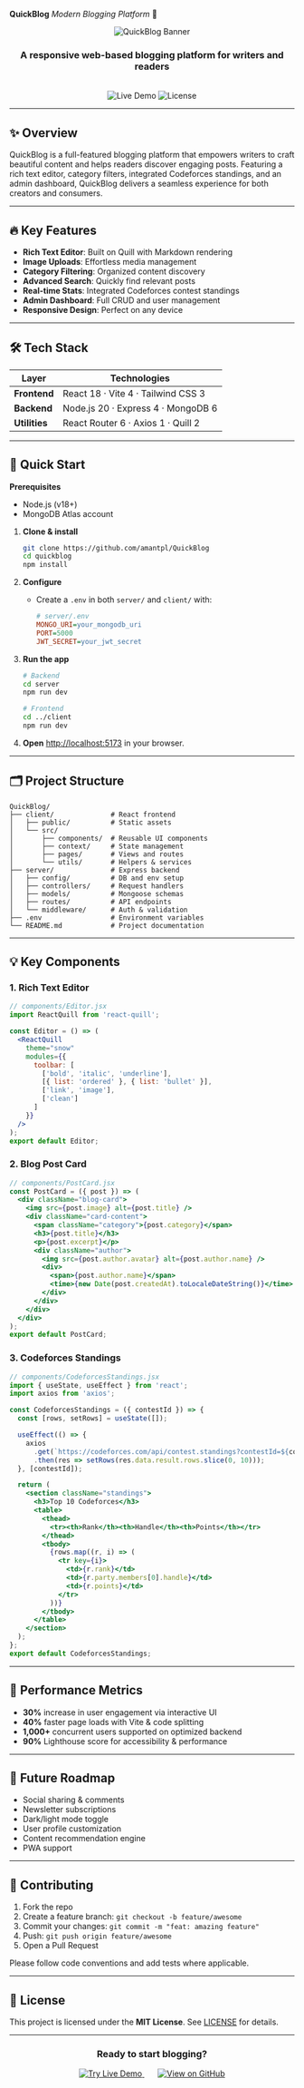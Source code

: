 **QuickBlog**
*Modern Blogging Platform* 🚀

<div align="center">
  <img src="https://via.placeholder.com/1200x400.png?text=QuickBlog+Platform" alt="QuickBlog Banner" />
  <h3>A responsive web-based blogging platform for writers and readers</h3>
  <br />
  <img src="https://img.shields.io/badge/Demo-Live_Site-2ea44f?style=for-the-badge" alt="Live Demo" />
  <img src="https://img.shields.io/badge/License-MIT-blue?style=for-the-badge" alt="License" />
</div>

---

## ✨ Overview

QuickBlog is a full-featured blogging platform that empowers writers to craft beautiful content and helps readers discover engaging posts. Featuring a rich text editor, category filters, integrated Codeforces standings, and an admin dashboard, QuickBlog delivers a seamless experience for both creators and consumers.

---

## 🔥 Key Features

* **Rich Text Editor**: Built on Quill with Markdown rendering
* **Image Uploads**: Effortless media management
* **Category Filtering**: Organized content discovery
* **Advanced Search**: Quickly find relevant posts
* **Real-time Stats**: Integrated Codeforces contest standings
* **Admin Dashboard**: Full CRUD and user management
* **Responsive Design**: Perfect on any device

---

## 🛠️ Tech Stack

| Layer         | Technologies                       |
| ------------- | ---------------------------------- |
| **Frontend**  | React 18 · Vite 4 · Tailwind CSS 3 |
| **Backend**   | Node.js 20 · Express 4 · MongoDB 6 |
| **Utilities** | React Router 6 · Axios 1 · Quill 2 |

---

## 🚀 Quick Start

**Prerequisites**

* Node.js (v18+)
* MongoDB Atlas account

1. **Clone & install**

   ```bash
   git clone https://github.com/amantpl/QuickBlog
   cd quickblog
   npm install
   ```

2. **Configure**

   * Create a `.env` in both `server/` and `client/` with:

     ```ini
     # server/.env
     MONGO_URI=your_mongodb_uri
     PORT=5000
     JWT_SECRET=your_jwt_secret
     ```

3. **Run the app**

   ```bash
   # Backend
   cd server
   npm run dev

   # Frontend
   cd ../client
   npm run dev
   ```

4. **Open** [http://localhost:5173](http://localhost:5173) in your browser.

---

## 🗂️ Project Structure

```
QuickBlog/
├── client/              # React frontend
│   ├── public/          # Static assets
│   └── src/
│       ├── components/  # Reusable UI components
│       ├── context/     # State management
│       ├── pages/       # Views and routes
│       └── utils/       # Helpers & services
├── server/              # Express backend
│   ├── config/          # DB and env setup
│   ├── controllers/     # Request handlers
│   ├── models/          # Mongoose schemas
│   ├── routes/          # API endpoints
│   └── middleware/      # Auth & validation
├── .env                 # Environment variables
└── README.md            # Project documentation
```

---

## 💡 Key Components

### 1. Rich Text Editor

```jsx
// components/Editor.jsx
import ReactQuill from 'react-quill';

const Editor = () => (
  <ReactQuill
    theme="snow"
    modules={{
      toolbar: [
        ['bold', 'italic', 'underline'],
        [{ list: 'ordered' }, { list: 'bullet' }],
        ['link', 'image'],
        ['clean']
      ]
    }}
  />
);
export default Editor;
```

### 2. Blog Post Card

```jsx
// components/PostCard.jsx
const PostCard = ({ post }) => (
  <div className="blog-card">
    <img src={post.image} alt={post.title} />
    <div className="card-content">
      <span className="category">{post.category}</span>
      <h3>{post.title}</h3>
      <p>{post.excerpt}</p>
      <div className="author">
        <img src={post.author.avatar} alt={post.author.name} />
        <div>
          <span>{post.author.name}</span>
          <time>{new Date(post.createdAt).toLocaleDateString()}</time>
        </div>
      </div>
    </div>
  </div>
);
export default PostCard;
```

### 3. Codeforces Standings

```jsx
// components/CodeforcesStandings.jsx
import { useState, useEffect } from 'react';
import axios from 'axios';

const CodeforcesStandings = ({ contestId }) => {
  const [rows, setRows] = useState([]);

  useEffect(() => {
    axios
      .get(`https://codeforces.com/api/contest.standings?contestId=${contestId}`)
      .then(res => setRows(res.data.result.rows.slice(0, 10)));
  }, [contestId]);

  return (
    <section className="standings">
      <h3>Top 10 Codeforces</h3>
      <table>
        <thead>
          <tr><th>Rank</th><th>Handle</th><th>Points</th></tr>
        </thead>
        <tbody>
          {rows.map((r, i) => (
            <tr key={i}>
              <td>{r.rank}</td>
              <td>{r.party.members[0].handle}</td>
              <td>{r.points}</td>
            </tr>
          ))}
        </tbody>
      </table>
    </section>
  );
};
export default CodeforcesStandings;
```

---

## 🚀 Performance Metrics

* **30%** increase in user engagement via interactive UI
* **40%** faster page loads with Vite & code splitting
* **1,000+** concurrent users supported on optimized backend
* **90%** Lighthouse score for accessibility & performance

---

## 🚦 Future Roadmap

* Social sharing & comments
* Newsletter subscriptions
* Dark/light mode toggle
* User profile customization
* Content recommendation engine
* PWA support

---

## 🤝 Contributing

1. Fork the repo
2. Create a feature branch: `git checkout -b feature/awesome`
3. Commit your changes: `git commit -m "feat: amazing feature"`
4. Push: `git push origin feature/awesome`
5. Open a Pull Request

Please follow code conventions and add tests where applicable.

---

## 📄 License

This project is licensed under the **MIT License**. See [LICENSE](./LICENSE) for details.

---

<div align="center">
  <h3>Ready to start blogging?</h3>
  <a href="https://quickblog-demo.com">
    <img src="https://img.shields.io/badge/Try_Live_Demo-2ea44f?style=for-the-badge&logo=vercel&logoColor=white" alt="Try Live Demo" />
  </a>
  <span style="width:20px; display:inline-block;"></span>
  <a href="https://github.com/your-username/quickblog">
    <img src="https://img.shields.io/badge/View_on_GitHub-181717?style=for-the-badge&logo=github&logoColor=white" alt="View on GitHub" />
  </a>
</div>
